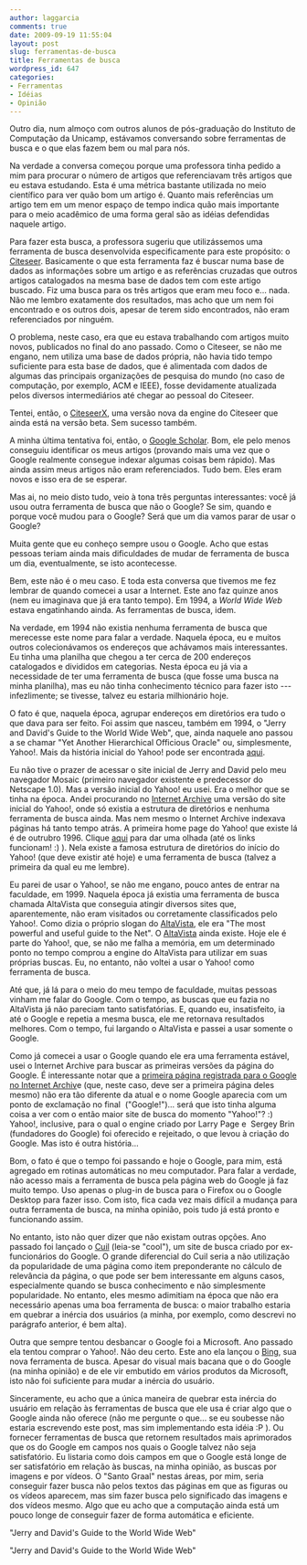 ```yaml
---
author: laggarcia
comments: true
date: 2009-09-19 11:55:04
layout: post
slug: ferramentas-de-busca
title: Ferramentas de busca
wordpress_id: 647
categories:
- Ferramentas
- Idéias
- Opinião
---
```


Outro dia, num almoço com outros alunos de pós-graduação do Instituto de Computação da Unicamp, estávamos conversando sobre ferramentas de busca e o que elas fazem bem ou mal para nós.

Na verdade a conversa começou porque uma professora tinha pedido a mim para procurar o número de artigos que referenciavam três artigos que eu estava estudando. Esta é uma métrica bastante utilizada no meio científico para ver quão bom um artigo é. Quanto mais referências um artigo tem em um menor espaço de tempo indica quão mais importante para o meio acadêmico de uma forma geral são as idéias defendidas naquele artigo.

Para fazer esta busca, a professora sugeriu que utilizássemos uma ferramenta de busca desenvolvida especificamente para este propósito: o [Citeseer](http://citeseer.ist.psu.edu/). Basicamente o que esta ferramenta faz é buscar numa base de dados as informações sobre um artigo e as referências cruzadas que outros artigos catalogados na mesma base de dados tem com este artigo buscado. Fiz uma busca para os três artigos que eram meu foco e... nada. Não me lembro exatamente dos resultados, mas acho que um nem foi encontrado e os outros dois, apesar de terem sido encontrados, não eram referenciados por ninguém.

O problema, neste caso, era que eu estava trabalhando com artigos muito novos, publicados no final do ano passado. Como o Citeseer, se não me engano, nem utiliza uma base de dados própria, não havia tido tempo suficiente para esta base de dados, que é alimentada com dados de algumas das principais organizações de pesquisa do mundo (no caso de computação, por exemplo, ACM e IEEE), fosse devidamente atualizada pelos diversos intermediários até chegar ao pessoal do Citeseer.

Tentei, então, o [CiteseerX](http://citeseerx.ist.psu.edu/), uma versão nova da engine do Citeseer que ainda está na versão beta. Sem sucesso também.

A minha última tentativa foi, então, o [Google Scholar](http://scholar.google.com/). Bom, ele pelo menos conseguiu identificar os meus artigos (provando mais uma vez que o Google realmente consegue indexar algumas coisas bem rápido). Mas ainda assim meus artigos não eram referenciados. Tudo bem. Eles eram novos e isso era de se esperar.

Mas ai, no meio disto tudo, veio à tona três perguntas interessantes: você já usou outra ferramenta de busca que não o Google? Se sim, quando e porque você mudou para o Google? Será que um dia vamos parar de usar o Google?

Muita gente que eu conheço sempre usou o Google. Acho que estas pessoas teriam ainda mais dificuldades de mudar de ferramenta de busca um dia, eventualmente, se isto acontecesse.

Bem, este não é o meu caso. E toda esta conversa que tivemos me fez lembrar de quando comecei a usar a Internet. Este ano faz quinze anos (nem eu imaginava que já era tanto tempo). Em 1994, a _World Wide Web_ estava engatinhando ainda. As ferramentas de busca, idem.

Na verdade, em 1994 não existia nenhuma ferramenta de busca que merecesse este nome para falar a verdade. Naquela época, eu e muitos outros colecionávamos os endereços que achávamos mais interessantes. Eu tinha uma planilha que chegou a ter cerca de 200 endereços catalogados e divididos em categorias. Nesta época eu já via a necessidade de ter uma ferramenta de busca (que fosse uma busca na minha planilha), mas eu não tinha conhecimento técnico para fazer isto --- infezlimente; se tivesse, talvez eu estaria milhionário hoje.

O fato é que, naquela época, agrupar endereços em diretórios era tudo o que dava para ser feito. Foi assim que nasceu, também em 1994, o "Jerry and David's Guide to the World Wide Web", que, ainda naquele ano passou a se chamar "Yet Another Hierarchical Officious Oracle" ou, simplesmente, Yahoo!. Mais da história inicial do Yahoo! pode ser encontrada [aqui](http://docs.yahoo.com/info/misc/history.html).

Eu não tive o prazer de acessar o site inicial de Jerry and David pelo meu navegador Mosaic (primeiro navegador existente e predecessor do Netscape 1.0). Mas a versão inicial do Yahoo! eu usei. Era o melhor que se tinha na época. Andei procurando no [Internet Archive](http://www.archive.org/index.php) uma versão do site inicial do Yahoo!, onde só existia a estrutura de diretórios e nenhuma ferramenta de busca ainda. Mas nem mesmo o Internet Archive indexava páginas há tanto tempo atrás. A primeira home page do Yahoo! que existe lá é de outrubro 1996. Clique [aqui](http://web.archive.org/web/19961017235908/http://www2.yahoo.com/) para dar uma olhada (até os links funcionam! :) ). Nela existe a famosa estrutura de diretórios do início do Yahoo! (que deve existir até hoje) e uma ferramenta de busca (talvez a primeira da qual eu me lembre).

Eu parei de usar o Yahoo!, se não me engano, pouco antes de entrar na faculdade, em 1999. Naquela época já existia uma ferramenta de busca chamada AltaVista que conseguia atingir diversos sites que, aparentemente, não eram visitados ou corretamente classificados pelo Yahoo!. Como dizia o próprio slogan do [AltaVista](http://web.archive.org/web/19990125093146/www.altavista.com/), ele era "The most powerful and useful guide to the Net". O [AltaVista](http://www.altavista.com) ainda existe. Hoje ele é parte do Yahoo!, que, se não me falha a memória, em um determinado ponto no tempo comprou a engine do AltaVista para utilizar em suas próprias buscas. Eu, no entanto, não voltei a usar o Yahoo! como ferramenta de busca.

Até que, já lá para o meio do meu tempo de faculdade, muitas pessoas vinham me falar do Google. Com o tempo, as buscas que eu fazia no AltaVista já não pareciam tanto satisfatórias. E, quando eu, insatisfeito, ia até o Google e repetia a mesma busca, ele me retornava resultados melhores. Com o tempo, fui largando o AltaVista e passei a usar somente o Google.

Como já comecei a usar o Google quando ele era uma ferramenta estável, usei o Internet Archive para buscar as primeiras versões da página do Google. É interessante notar que a [primeira página registrada para o Google no Internet Archiv](http://web.archive.org/web/19981111183552/google.stanford.edu/)e (que, neste caso, deve ser a primeira página deles mesmo) não era tão diferente da atual e o nome Google aparecia com um ponto de exclamação no final  ("Google!")... será que isto tinha alguma coisa a ver com o então maior site de busca do momento "Yahoo!"? :) Yahoo!, inclusive, para o qual o engine criado por Larry Page e  Sergey Brin (fundadores do Google) foi oferecido e rejeitado, o que levou à criação do Google. Mas isto é outra história...

Bom, o fato é que o tempo foi passando e hoje o Google, para mim, está agregado em rotinas automáticas no meu computador. Para falar a verdade, não acesso mais a ferramenta de busca pela página web do Google já faz muito tempo. Uso apenas o plug-in de busca para o Firefox ou o Google Desktop para fazer isso. Com isto, fica cada vez mais difícil a mudança para outra ferramenta de busca, na minha opinião, pois tudo já está pronto e funcionando assim.

No entanto, isto não quer dizer que não existam outras opções. Ano passado foi lançado o [Cuil](http://www.cuil.com/) (leia-se "cool"), um site de busca criado por ex-funcionários do Google. O grande diferencial do Cuil seria a não utilização da popularidade de uma página como item preponderante no cálculo de relevância da página, o que pode ser bem interessante em alguns casos, especialmente quando se busca conhecimento e não simplesmente popularidade. No entanto, eles mesmo adimitiam na época que não era necessário apenas uma boa ferramenta de busca: o maior trabalho estaria em quebrar a inércia dos usuários (a minha, por exemplo, como descrevi no parágrafo anterior, é bem alta).

Outra que sempre tentou desbancar o Google foi a Microsoft. Ano passado ela tentou comprar o Yahoo!. Não deu certo. Este ano ela lançou o [Bing](http://www.bing.com/), sua nova ferramenta de busca. Apesar do visual mais bacana que o do Google (na minha opinião) e de ele vir embutido em vários produtos da Microsoft, isto não foi suficiente para mudar a inércia do usuário.

Sinceramente, eu acho que a única maneira de quebrar esta inércia do usuário em relação às ferramentas de busca que ele usa é criar algo que o Google ainda não oferece (não me pergunte o que... se eu soubesse não estaria escrevendo este post, mas sim implementando esta idéia :P ). Ou fornecer ferramentas de busca que retornem resultados mais aprimorados que os do Google em campos nos quais o Google talvez não seja satisfatório. Eu listaria como dois campos em que o Google está longe de ser satisfatório em relação às buscas, na minha opinião, as buscas por imagens e por vídeos. O "Santo Graal" nestas áreas, por mim, seria conseguir fazer busca não pelos textos das páginas em que as figuras ou os vídeos aparecem, mas sim fazer busca pelo significado das imagens e dos vídeos mesmo. Algo que eu acho que a computação ainda está um pouco longe de conseguir fazer de forma automática e eficiente.




"Jerry and David's Guide to the World Wide Web"

"Jerry and David's Guide to the World Wide Web"
